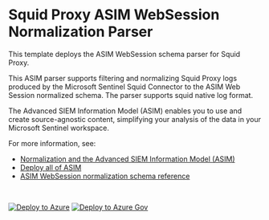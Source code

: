 # Squid Proxy ASIM WebSession Normalization Parser

This template deploys the ASIM WebSession schema parser for Squid Proxy.

This ASIM parser supports filtering and normalizing Squid Proxy logs produced by the Microsoft Sentinel Squid Connector to the ASIM Web Session normalized schema. The parser supports squid native log format.


The Advanced SIEM Information Model (ASIM) enables you to use and create source-agnostic content, simplifying your analysis of the data in your Microsoft Sentinel workspace.

For more information, see:

- [Normalization and the Advanced SIEM Information Model (ASIM)](https://aka.ms/AboutASIM)
- [Deploy all of ASIM](https://aka.ms/DeployASIM)
- [ASIM WebSession normalization schema reference](https://aka.ms/ASimWebSessionDoc)

<br>

[![Deploy to Azure](https://aka.ms/deploytoazurebutton)](https://portal.azure.com/#create/Microsoft.Template/uri/https%3A%2F%2Fraw.githubusercontent.com%2FAzure%2FAzure-Sentinel%2Fyf%2Frearrangement2%2FParsers%2FASimWebSession%2FARM%2FvimWebSessionSquidProxy%2FvimWebSessionSquidProxy.json) [![Deploy to Azure Gov](https://aka.ms/deploytoazuregovbutton)](https://portal.azure.us/#create/Microsoft.Template/uri/https%3A%2F%2Fraw.githubusercontent.com%2FAzure%2FAzure-Sentinel%2Fyf%2Frearrangement2%2FParsers%2FASimWebSession%2FARM%2FvimWebSessionSquidProxy%2FvimWebSessionSquidProxy.json)
